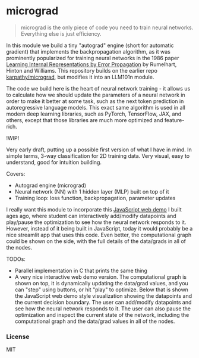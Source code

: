 
# micrograd

> micrograd is the only piece of code you need to train neural networks. Everything else is just efficiency.

In this module we build a tiny "autograd" engine (short for automatic gradient) that implements the backpropagation algorithm, as it was prominently popularized for training neural networks in the 1986 paper [Learning Internal Representations by Error Propagation](https://stanford.edu/~jlmcc/papers/PDP/Volume%201/Chap8_PDP86.pdf) by Rumelhart, Hinton and Williams. This repository builds on the earlier repo [karpathy/micrograd](https://github.com/karpathy/micrograd), but modifies it into an LLM101n module.

The code we build here is the heart of neural network training - it allows us to calculate how we should update the parameters of a neural network in order to make it better at some task, such as the next token prediction in autoregressive language models. This exact same algorithm is used in all modern deep learning libraries, such as PyTorch, TensorFlow, JAX, and others, except that those libraries are much more optimized and feature-rich.

!WIP!

Very early draft, putting up a possible first version of what I have in mind. In simple terms, 3-way classification for 2D training data. Very visual, easy to understand, good for intuition building.

Covers:
- Autograd engine (micrograd)
- Neural network (NN) with 1 hidden layer (MLP) built on top of it
- Training loop: loss function, backpropagation, parameter updates

I really want this module to incorporate this [JavaScript web demo](https://cs.stanford.edu/~karpathy/svmjs/demo/demonn.html) I built ages ago, where student can interactively add/modify datapoints and play/pause the optimization to see how the neural network responds to it. However, instead of it being built in JavaScript, today it would probably be a nice streamlit app that uses this code. Even better, the computational graph could be shown on the side, with the full details of the data/grads in all of the nodes.

TODOs:
- Parallel implementation in C that prints the same thing
- A very nice interactive web demo version. The computational graph is shown on top, it is dynamically updating the data/grad values, and you can "step" using buttons, or hit "play" to optimize. Below that is shown the JavaScript web demo style visualization showing the datapoints and the current decision boundary. The user can add/modify datapoints and see how the neural network responds to it. The user can also pause the optimization and inspect the current state of the network, including the computational graph and the data/grad values in all of the nodes.

### License

MIT